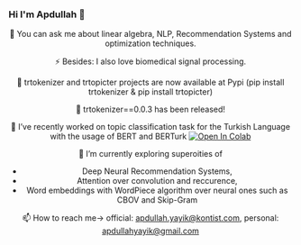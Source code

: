 ### Hi I'm Apdullah 👋


<div align="center">
 

💬 You can ask me about linear algebra, NLP, Recommendation Systems and optimization techniques.
 
⚡ Besides: I also love biomedical signal processing.

:pushpin: trtokenizer and trtopicter projects are now available at Pypi (pip install trtokenizer & pip install trtopicter)
 
:pushpin: trtokenizer==0.0.3 has been released!

🔭 I’ve recently worked on topic classification task for the Turkish Language with the usage of BERT and BERTurk [![Open In Colab](https://colab.research.google.com/assets/colab-badge.svg)](https://colab.research.google.com/drive/196wEPGPzEqQW8wQY2zUvhH_AWrOTxred?authuser=1)



🌱 I’m currently exploring superoities of 
      <ul>
        <li>Deep Neural Recommendation Systems,</li>
       <li>Attention over convolution and reccurence,</li>
       <li>Word embeddings with WordPiece algorithm over neural ones such as CBOV and Skip-Gram</li>
     </ul> 
 
   
📫 How to reach me-> official: apdullah.yayik@kontist.com, personal: apdullahyayik@gmail.com



<!-- <img src="out.gif" width="250" height="350"><!-- 
   
<!--
**apdullahyayik/apdullahyayik** is a ✨ _special_ ✨ repository because its `README.md` (this file) appears on your GitHub profile.
<!-- 
Here are some ideas to get you started:


- 🌱 I’m currently learning ...
- 👯 I’m looking to collaborate on ...
- 🤔 I’m looking for help with ...
- 💬 Ask me about ...
- 📫 How to reach me: ...
- 😄 Pronouns: ...
- ⚡ Fun fact: ...
-->


</div>
